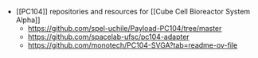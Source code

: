 - [[PC104]] repositories and resources for [[Cube Cell Bioreactor System Alpha]]
	- https://github.com/spel-uchile/Payload-PC104/tree/master
	- https://github.com/spacelab-ufsc/pc104-adapter
	- https://github.com/monotech/PC104-SVGA?tab=readme-ov-file